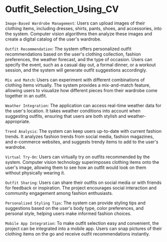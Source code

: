 # Outfit_Selection_Using_CV

`Image-Based Wardrobe Management`: Users can upload images of their clothing items, including dresses, shirts, pants, shoes, and accessories, into the system. Computer vision algorithms then analyze these images and create a digital catalog of the user's wardrobe.

`Outfit Recommendation`: The system offers personalized outfit recommendations based on the user's clothing collection, fashion preferences, the weather forecast, and the type of occasion. Users can specify the event, such as a casual day out, a formal dinner, or a workout session, and the system will generate outfit suggestions accordingly.

`Mix and Match`: Users can experiment with different combinations of clothing items virtually. The system provides a mix-and-match feature, allowing users to visualize how different pieces from their wardrobe come together in an outfit.

`Weather Integration`: The application can access real-time weather data for the user's location. It takes weather conditions into account when suggesting outfits, ensuring that users are both stylish and weather-appropriate.

`Trend Analysis`: The system can keep users up-to-date with current fashion trends. It analyzes fashion trends from social media, fashion magazines, and e-commerce websites, and suggests trendy items to add to the user's wardrobe.

`Virtual Try-On`: Users can virtually try on outfits recommended by the system. Computer vision technology superimposes clothing items onto the user's image, allowing them to see how an outfit would look on them without physically wearing it.

`Outfit Sharing`: Users can share their outfits on social media or with friends for feedback or inspiration. The project encourages social interaction and community engagement among fashion enthusiasts.

`Personalized Styling Tips`: The system can provide styling tips and suggestions based on the user's body type, color preferences, and personal style, helping users make informed fashion choices.

`Mobile App Integration`: To make outfit selection easy and convenient, the project can be integrated into a mobile app. Users can snap pictures of their clothing items on the go and receive outfit recommendations instantly.
